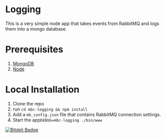 # Logging
This is a very simple node app that takes events from RabbitMQ and logs them into  a mongo database.

# Prerequisites
1. [MongoDB](http://docs.mongodb.org/manual/installation/)
2. [Node](http://nodejs.org/download/)

# Local Installation  
1. Clone the repo
2. run `cd mbc-logging && npm install`
3. Add a `mb_config.json` file that contains RabbitMQ connection settings.
4. Start the app`DEBUG=mbc-logging ./bin/www`


[![Bitdeli Badge](https://d2weczhvl823v0.cloudfront.net/DoSomething/mbc-logging/trend.png)](https://bitdeli.com/free "Bitdeli Badge")

